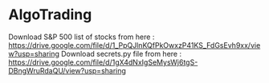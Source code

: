 # AlgoTrading
Download S&P 500 list of stocks from here : https://drive.google.com/file/d/1_PpQJlnKQfPkOwxzP41KS_FdGsEvh9xx/view?usp=sharing
Download secrets.py file from here : https://drive.google.com/file/d/1gX4dNxIgSeMysWj6tgS-DBngWruRdaQU/view?usp=sharing
